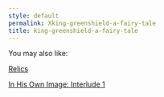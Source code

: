 ```yaml
---
style: default
permalink: Xking-greenshield-a-fairy-tale
title: king-greenshield-a-fairy-tale
---
```

You may also like:

[Relics](http://scp-wiki.net/relics)

[In His Own Image: Interlude 1](http://scp-wiki.net/in-his-own-image-interlude-1)
